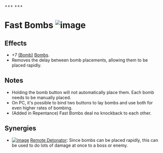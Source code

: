 +++
+++

 # Fast Bombs ![image](/image/Fast_Bombs.png) 

Effects
---------


* +7 [(Bomb)](/wiki/Bomb "Bomb") [Bombs](/wiki/Bomb "Bomb").
* Removes the delay between bomb placements, allowing them to be placed rapidly.


Notes
-------


* Holding the bomb button will not automatically place them. Each bomb needs to be manually placed.
* On PC, it's possible to bind two buttons to lay bombs and use both for even higher rates of bombing.
* (Added in Repentance) Fast Bombs deal no knockback to each other.


Synergies
-----------


* [![image](/image/Remote_Detonator.png)](/wiki/Remote_Detonator "Remote Detonator") [Remote Detonator](/wiki/Remote_Detonator "Remote Detonator"): Since bombs can be placed rapidly, this can be used to do lots of damage at once to a boss or enemy.


